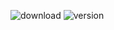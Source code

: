 ![download](https://img.shields.io/npm/dt/superwindui.svg)
![version](https://img.shields.io/npm/v/superwindui.svg)
